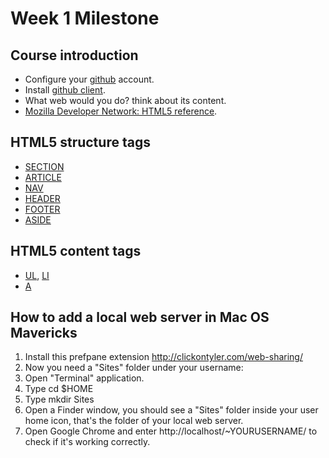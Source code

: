 Week 1 Milestone
==========

## Course introduction

* Configure your [github](http://github.com) account.
* Install [github client](http://mac.github.com).
* What web would you do? think about its content.
* [Mozilla Developer Network: HTML5 reference](https://developer.mozilla.org/en-US/docs/Web/Guide/HTML/HTML5).

## HTML5 structure tags

* [SECTION](https://developer.mozilla.org/en-US/docs/Web/HTML/Element/section)
* [ARTICLE](https://developer.mozilla.org/en-US/docs/Web/HTML/Element/article)
* [NAV](https://developer.mozilla.org/en-US/docs/Web/HTML/Element/nav)
* [HEADER](https://developer.mozilla.org/en-US/docs/Web/HTML/Element/header)
* [FOOTER](https://developer.mozilla.org/en-US/docs/Web/HTML/Element/footer)
* [ASIDE](https://developer.mozilla.org/en-US/docs/Web/HTML/Element/aside)

## HTML5 content tags

* [UL](https://developer.mozilla.org/en-US/docs/Web/HTML/Element/ul), [LI](https://developer.mozilla.org/en-US/docs/Web/HTML/Element/li)
* [A](https://developer.mozilla.org/en-US/docs/Web/HTML/Element/a)

## How to add a local web server in Mac OS Mavericks

1. Install this prefpane extension http://clickontyler.com/web-sharing/
2. Now you need a "Sites" folder under your username:
  3. Open "Terminal" application.
  4. Type cd $HOME
  5. Type mkdir Sites
  6. Open a Finder window, you should see a "Sites" folder inside your user home icon, that's the folder of your local web server.
  7. Open Google Chrome and enter http://localhost/~YOURUSERNAME/ to check if it's working correctly.
